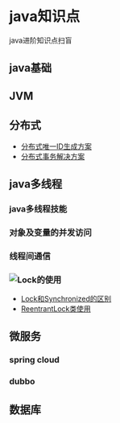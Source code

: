 # java知识点
java进阶知识点扫盲
## java基础
## JVM
## 分布式
- [分布式唯一ID生成方案]()
- [分布式事务解决方案]()

## java多线程
### java多线程技能
### 对象及变量的并发访问
### 线程间通信
### ![Lock的使用]()
- [Lock和Synchronized的区别]()
- [ReentrantLock类使用]() 
## 微服务
### spring cloud
### dubbo
## 数据库

